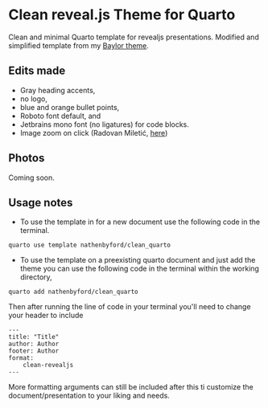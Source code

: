 # Clean reveal.js Theme for Quarto

Clean and minimal Quarto template for revealjs presentations. Modified and simplified template from my [Baylor theme](https://github.com/nathenbyford/baylor_theme).

## Edits made

-   Gray heading accents,
-   no logo,
-   blue and orange bullet points,
-   Roboto font default, and
-   Jetbrains mono font (no ligatures) for code blocks.
-   Image zoom on click (Radovan Miletić, [here](https://stackoverflow.com/questions/75922380/how-to-zoom-on-graph-in-slide-revealjs-quarto))

## Photos

Coming soon.

## Usage notes

-   To use the template in for a new document use the following code in the terminal.

```         
quarto use template nathenbyford/clean_quarto
```

-   To use the template on a preexisting quarto document and just add the theme you can use the following code in the terminal within the working directory,

```         
quarto add nathenbyford/clean_quarto
```
Then after running the line of code in your terminal you'll need to change your header to include
```
---
title: "Title"
author: Author
footer: Author
format: 
    clean-revealjs
---
```
More formatting arguments can still be included after this ti customize the document/presentation to your liking and needs.